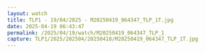 ```yaml
---
layout: watch
title: TLP1 - 19/04/2025 - M20250419_064347_TLP_1T.jpg
date: 2025-04-19 06:43:47
permalink: /2025/04/19/watch/M20250419_064347_TLP_1
capture: TLP1/2025/202504/20250418/M20250419_064347_TLP_1T.jpg
---
```

